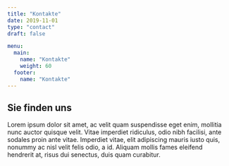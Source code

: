 ```yaml
---
title: "Kontakte"
date: 2019-11-01
type: "contact"
draft: false

menu:
  main:
    name: "Kontakte"
    weight: 60
  footer:
    name: "Kontakte"
---
```


## Sie finden uns

Lorem ipsum dolor sit amet, ac velit quam suspendisse eget enim, mollitia nunc auctor quisque velit. Vitae imperdiet ridiculus, odio nibh facilisi, ante sodales proin ante vitae. Imperdiet vitae, elit adipiscing mauris iusto quis, nonummy ac nisl velit felis odio, a id. Aliquam mollis fames eleifend hendrerit at, risus dui senectus, duis quam curabitur.
